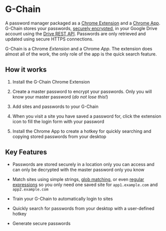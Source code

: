 # G-Chain

A password manager packaged as a
[Chrome Extension](https://developer.chrome.com/extensions) and a
[Chrome App](https://developer.chrome.com/apps/about_apps). G-Chain stores your
passwords, [securely encrypted](https://github.com/digitalbazaar/forge), in
your Google Drive account using the
[Drive REST API](https://developers.google.com/drive/web/about-sdk). Passwords
are only retrieved and updated using secure HTTPS connections.

G-Chain is a Chrome *Extension* and a Chrome *App*. The extension does almost
all of the work, the only role of the app is the quick search feature.

## How it works

1. Install the G-Chain Chrome Extension

1. Create a master password to encrypt your passwords. Only you will know your
   master password (*do not lose this!*)

1. Add sites and passwords to your G-Chain

1. When you visit a site you have saved a password for, click the extension
   icon to fill the login form with your password

1. Install the Chrome App to create a hotkey for quickly searching and copying
   stored passwords from your desktop

## Key Features

- Passwords are stored securely in a location only you can access and can only
  be decrypted with the master password only you know

- Match sites using simple strings,
  [glob matching](https://github.com/isaacs/minimatch), or even
  [regular expressions](https://en.wikipedia.org/wiki/Regular_expression) so you
  only need one saved site for `app1.example.com` and `app2.example.com`

- Train your G-Chain to automatically login to sites

- Quickly search for passwords from your desktop with a user-defined hotkey

- Generate secure passwords
